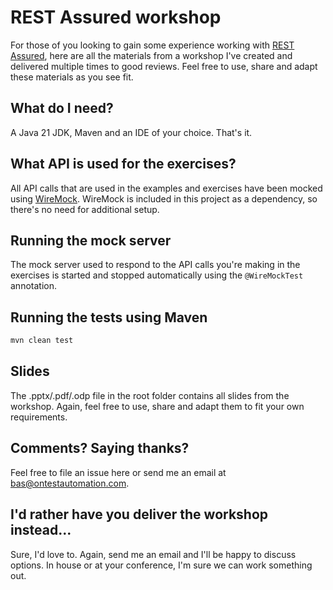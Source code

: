 REST Assured workshop
==================
For those of you looking to gain some experience working with [REST Assured](http://rest-assured.io/), here are all the materials from a workshop I've created and delivered multiple times to good reviews. Feel free to use, share and adapt these materials as you see fit.

What do I need?
---
A Java 21 JDK, Maven and an IDE of your choice. That's it.

What API is used for the exercises?
---
All API calls that are used in the examples and exercises have been mocked using [WireMock](http://wiremock.org/). WireMock is included in this project as a dependency, so there's no need for additional setup.

Running the mock server
---
The mock server used to respond to the API calls you're making in the exercises is started and stopped automatically using the `@WireMockTest` annotation.


Running the tests using Maven
---

```bash
mvn clean test
```

Slides
---
The .pptx/.pdf/.odp file in the root folder contains all slides from the workshop. Again, feel free to use, share and adapt them to fit your own requirements.

Comments? Saying thanks?
---
Feel free to file an issue here or send me an email at bas@ontestautomation.com.

I'd rather have you deliver the workshop instead...
---
Sure, I'd love to. Again, send me an email and I'll be happy to discuss options. In house or at your conference, I'm sure we can work something out.
